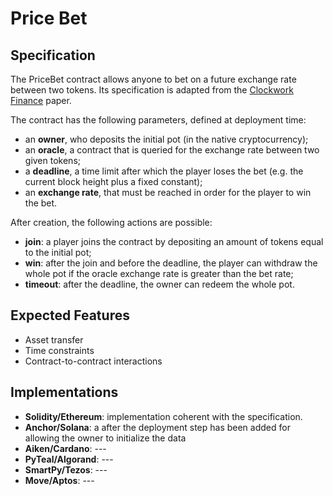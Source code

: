 # Price Bet

## Specification

The PriceBet contract allows anyone to bet on a future exchange rate between two tokens. 
Its specification is adapted from the [Clockwork Finance](https://arxiv.org/abs/2109.04347) paper.

The contract has the following parameters, defined at deployment time: 
- an **owner**, who deposits the initial pot (in the native cryptocurrency);
- an **oracle**, a contract that is queried for the exchange rate between two given tokens;
- a **deadline**, a time limit after which the player loses the bet (e.g. the current block height plus a fixed constant); 
- an **exchange rate**, that must be reached in order for the player to win the bet.  
 
After creation, the following actions are possible: 
- **join**: a player joins the contract by depositing an amount of tokens equal to the initial pot;
- **win**: after the join and before the deadline, the player can withdraw the whole pot if the oracle exchange rate is greater than the bet rate;
- **timeout**: after the deadline, the owner can redeem the whole pot.

## Expected Features

- Asset transfer
- Time constraints
- Contract-to-contract interactions

## Implementations

- **Solidity/Ethereum**: implementation coherent with the specification.
- **Anchor/Solana**: a after the deployment step has been added for allowing the owner to initialize the data
- **Aiken/Cardano**: ---
- **PyTeal/Algorand**: ---
- **SmartPy/Tezos**: ---
- **Move/Aptos**: ---
